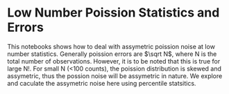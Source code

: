 # Low Number Poission Statistics and Errors

This notebooks shows how to deal with assymetric poission noise at low number statistics. Generally poission errors are $\sqrt N$, where N is the total number of observations. However, it is to be noted that this is true for large N!. For small N (<100 counts), the poission distribution is skewed and assymetric, thus the possion noise will be assymetric in nature. We explore and caculate the assymetric noise here using percentile statsitics.
